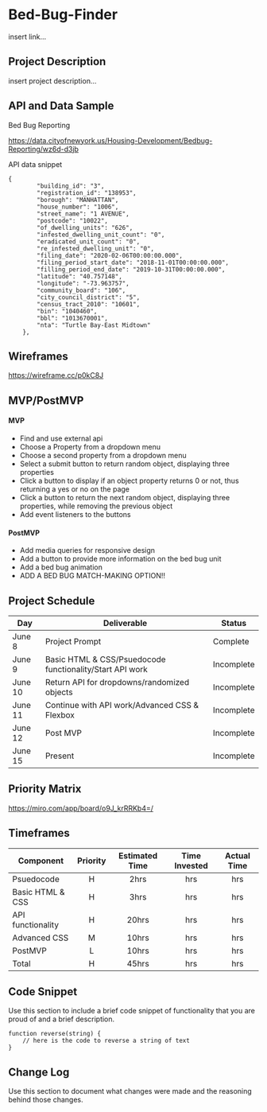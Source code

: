 # Bed-Bug-Finder

insert link...

## Project Description

insert project description...

## API and Data Sample

Bed Bug Reporting

https://data.cityofnewyork.us/Housing-Development/Bedbug-Reporting/wz6d-d3jb 

API data snippet
```
{
        "building_id": "3",
        "registration_id": "138953",
        "borough": "MANHATTAN",
        "house_number": "1006",
        "street_name": "1 AVENUE",
        "postcode": "10022",
        "of_dwelling_units": "626",
        "infested_dwelling_unit_count": "0",
        "eradicated_unit_count": "0",
        "re_infested_dwelling_unit": "0",
        "filing_date": "2020-02-06T00:00:00.000",
        "filing_period_start_date": "2018-11-01T00:00:00.000",
        "filling_period_end_date": "2019-10-31T00:00:00.000",
        "latitude": "40.757148",
        "longitude": "-73.963757",
        "community_board": "106",
        "city_council_district": "5",
        "census_tract_2010": "10601",
        "bin": "1040460",
        "bbl": "1013670001",
        "nta": "Turtle Bay-East Midtown"
    },
```

## Wireframes

https://wireframe.cc/p0kC8J

## MVP/PostMVP

#### MVP 

- Find and use external api 
- Choose a Property from a dropdown menu
- Choose a second property from a dropdown menu
- Select a submit button to return random object, displaying three properties
- Click a button to display if an object property returns 0 or not, thus returning a yes or no on the page
- Click a button to return the next random object, displaying three properties, while removing the previous object
- Add event listeners to the buttons

#### PostMVP  

- Add media queries for responsive design
- Add a button to provide more information on the bed bug unit
- Add a bed bug animation
- ADD A BED BUG MATCH-MAKING OPTION!!

## Project Schedule

|  Day | Deliverable | Status
|---|---| ---|
|June 8| Project Prompt | Complete
|June 9| Basic HTML & CSS/Psuedocode functionality/Start API work | Incomplete
|June 10| Return API for dropdowns/randomized objects | Incomplete
|June 11| Continue with API work/Advanced CSS & Flexbox  | Incomplete
|June 12| Post MVP | Incomplete
|June 15| Present | Incomplete

## Priority Matrix

https://miro.com/app/board/o9J_krRRKb4=/

## Timeframes

| Component | Priority | Estimated Time | Time Invested | Actual Time |
| --- | :---: |  :---: | :---: | :---: |
| Psuedocode | H | 2hrs| hrs | hrs |
| Basic HTML & CSS | H | 3hrs| hrs | hrs |
| API functionality | H | 20hrs| hrs | hrs |
| Advanced CSS | M | 10hrs| hrs | hrs |
| PostMVP | L | 10hrs| hrs | hrs |
| Total | H | 45hrs| hrs | hrs |

## Code Snippet

Use this section to include a brief code snippet of functionality that you are proud of and a brief description.  

```
function reverse(string) {
	// here is the code to reverse a string of text
}
```

## Change Log
 Use this section to document what changes were made and the reasoning behind those changes.  
